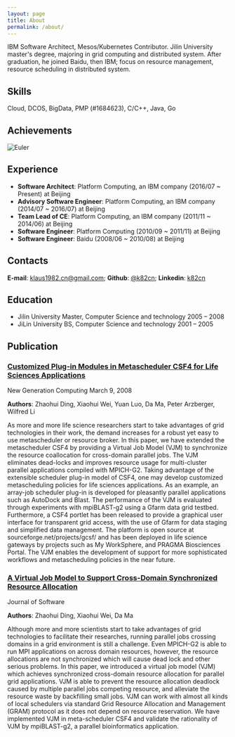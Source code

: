 ```yaml
---
layout: page
title: About
permalink: /about/
---
```


IBM Software Architect, Mesos/Kubernetes Contributor. Jilin University master's degree, majoring in grid computing and distributed system. After graduation, he joined Baidu, then IBM; focus on resource management, resource scheduling in distributed system.

## Skills

Cloud, DCOS, BigData, PMP (#1684623), C/C++, Java, Go

## Achievements

![Euler](https://projecteuler.net/profile/k82cn.png)

## Experience

* __Software Architect__: Platform Computing, an IBM company (2016/07 ~ Present) at Beijing
* __Advisory Software Engineer__: Platform Computing, an IBM company (2014/07 ~ 2016/07) at Beijing
* __Team Lead of CE__: Platform Computing, an IBM company (2011/11 ~ 2014/06) at Beijing
* __Software Engineer__: Platform Computing (2010/09 ~ 2011/11) at Beijing
* __Software Engineer__: Baidu (2008/06 ~ 2010/08) at Beijing

## Contacts
__E-mail__: [klaus1982.cn@gmail.com](mailto:klaus1982.cn@gmail.com); __Github__: [@k82cn](http://www.github.com/k82cn); __Linkedin__: [k82cn](http://cn.linkedin.com/in/k82cn)

## Education

* Jilin University Master, Computer Science and technology 2005 – 2008
* JiLin University BS, Computer Science and technology 2001 – 2005


## Publication

### [__Customized Plug-in Modules in Metascheduler CSF4 for Life Sciences Applications__](http://link.springer.com/article/10.1007/s00354-007-0024-6?no-access=true)

New Generation Computing March 9, 2008

__Authors__: Zhaohui Ding, Xiaohui Wei, Yuan Luo, Da Ma, Peter Arzberger, Wilfred Li

As more and more life science researchers start to take advantages of grid technologies in their work, the demand increases for a robust yet easy to use metascheduler or resource broker. In this paper, we have extended the metascheduler CSF4 by providing a Virtual Job Model (VJM) to synchronize the resource coallocation for cross-domain parallel jobs. The VJM eliminates dead-locks and improves resource usage for multi-cluster parallel applications compiled with MPICH-G2. Taking advantage of the extensible scheduler plug-in model of CSF4, one may develop customized metascheduling policies for life sciences applications.  As an example, an array-job scheduler plug-in is developed for pleasantly parallel applications such as AutoDock and Blast. The performance of the VJM is evaluated through experiments with mpiBLAST-g2 using a Gfarm data grid testbed. Furthermore, a CSF4 portlet has been released to provide a graphical user interface for transparent grid access, with the use of Gfarm for data staging and simplified data management.  The platform is open source at sourceforge.net/projects/gcsf/ and has been deployed in life science gateways by projects such as My WorkSphere, and PRAGMA Biosciences Portal. The VJM enables the development of support for more sophisticated workflows and metascheduling policies in the near future.

### [__A Virtual Job Model to Support Cross-Domain Synchronized Resource Allocation__](http://www.cs.indiana.edu/~yuanluo/publications/VJM.pdf)

Journal of Software

__Authors__: Zhaohui Ding, Xiaohui Wei, Da Ma 

Although more and more scientists start to take advantages of grid technologies to facilitate their researches, running parallel jobs crossing domains in a grid environment is still a challenge. Even MPICH-G2 is able to run MPI applications on across domain resources, however, the resource allocations are not synchronized which will cause dead lock and other serious problems. In this paper, we introduced a virtual job model (VJM) which achieves synchronized cross-domain resource allocation for parallel grid applications. VJM is able to prevent the resource allocation deadlock caused by multiple parallel jobs competing resource, and alleviate the resource waste by backfilling small jobs. VJM can work with almost all kinds of local schedulers via standard Grid Resource Allocation and Management (GRAM) protocol as it does not depend on resource reservation. We have implemented VJM in meta-scheduler CSF4 and validate the rationality of VJM by mpiBLAST-g2, a parallel bioinformatics application. 

